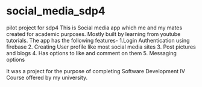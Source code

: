 # social_media_sdp4
pilot project for sdp4
This is Social media app which me and my mates created for academic purposes. Mostly built by learning from youtube tutorials. 
The app has the following features-
1.Login Authentication using firebase
2. Creating User profile like most social media sites
3. Post pictures and blogs 
4. Has options to like and comment on them
5. Messaging options

It was a project for the purpose of completing Software Development IV Course offered by my university.
